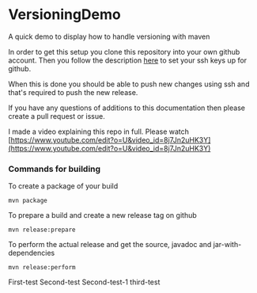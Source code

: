 # VersioningDemo

A quick demo to display how to handle versioning with maven

In order to get this setup you clone this repository into your own github account. Then you follow the description [here](https://help.github.com/articles/generating-a-new-ssh-key-and-adding-it-to-the-ssh-agent/) to set your ssh keys up for github.

When this is done you should be able to push new changes using ssh and that's required to push the new release.

If you have any questions of additions to this documentation then please create a pull request or issue.

I made a video explaining this repo in full. Please watch [https://www.youtube.com/edit?o=U&video_id=8j7Jn2uHK3Y](https://www.youtube.com/edit?o=U&video_id=8j7Jn2uHK3Y)

### Commands for building

To create a package of your build
```
mvn package
```

To prepare a build and create a new release tag on github
```
mvn release:prepare
```

To perform the actual release and get the source, javadoc and jar-with-dependencies
```
mvn release:perform
```

First-test
Second-test
Second-test-1
third-test

